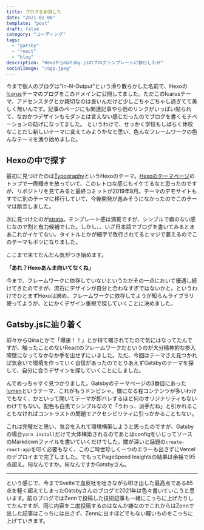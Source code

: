 ```yaml
---
title: ブログを新調した
date: "2021-01-08"
template: "post"
draft: false
category: "コーディング"
tags:
  - "gatsby"
  - "react"
  - "blog"
description: "HexoからGatsby.jsのブログテンプレートに移行したぜ"
socialImage: "/ogp.jpeg"
---
```


今まで個人のブログは"In-N-Output"という滑り散らかした名前で、Hexoの[Icarus](https://github.com/ppoffice/hexo-theme-icarus)テーマのブログをこのドメインに公開してました。ただこのIcarusテーマ、アドセンスタグとか親切なのは良いんだけど少しごちゃごちゃし過ぎてて美しく無いんです。記事のページにも関連記事やら他のリンクがいっぱい貼られて、なおかつデザインもモダンとは言えない感じだったのでブログを書くモチベーションの妨げになってました。
というわけで、せっかく学校もしばらく休校なことだし新しいテーマに変えてみようかなと思い、色んなフレームワークの色んなテーマを漁り始めました。

## Hexoの中で探す
最初に見つけたのは[Typography](https://github.com/SumiMakito/hexo-theme-typography)というHexoのテーマ。[Hexoのテーマページ](https://hexo.io/themes/)のトップで一際輝きを放っていて、このレトロな感じもイケてるなと思ったのですが、リポジトリを見てみると最終コミットが2019年8月。テーマのデモサイトもすでに別のテーマに移行していて、今後開発が進みそうになかったのでこのテーマは断念しました。

次に見つけたのが[strata](https://livingos.github.io/hexo-theme-strata/)。テンプレート感は満載ですが、シンプルで癖のない感じなので割と有力候補でした。しかし、、いざ日本語でブログを書いてみるとまあこれがイケてない。タイトルとかが細字で改行されてるとマジで萎えるのでこのテーマもボツになりました。

ここまで来てだんだん気がつき始めます。

**「あれ？Hexoあんま向いてなくね」**

今まで、フレームワークに依存していないというただその一点において優遇し続けてきたのですが、流石にデザインが自分と合わなすぎではないかと。というわけでひとまずHexoは諦め、フレームワークに依存してようが知らんライブラリ使ってようが、とにかくデザイン重視で探していくことに決めました。

## Gatsby.jsに辿り着く
前々からQiitaとかで「爆速！！」とか持て囃されてたので気にはなってたんですが、触ったことのないReactのフレームワークだというのが大分精神的な参入障壁になってなかなか手を出せずにいました。ただ、今回はテーマさえ見つかれば気合いで環境を作っていく自信があったのでとりあえずGatsbyのテーマを探して、自分に合うデザインを探していくことにしました。

んでめっちゃすぐ見つかりました。Gatsbyのテーマページの3番目にあった[lumen](https://www.gatsbyjs.com/starters/alxshelepenok/gatsby-starter-lumen/)というテーマ、これがもうドンピシャ。嫌になる程コンテンツが多いわけでもなく、かといって開いてテーマが即バレするほど何のオリジナリティもないわけでもない。配色も白黒でシンプルなので「うわっ、派手だね」と引かれることもなければコントラストの問題でアクセシビリティに引っかかることもない。

これは完璧だと思い、気合を入れて環境構築しようと思ったのですが、Gatsbyの場合```yarn install```だけで大体構築されるのであとはconfigをいじってソースのMarkdownファイルを書いていくだけでした。闇が深いと話題の```create-react-app```を叩く必要もなく、このご時世珍しく一つのエラーも出さずにVercelのデプロイまで完了しました。でもってPageSpeed Insightsの結果は余裕で95点超え。何なんですか。何なんですかGatsbyさん。

---

という感じで、今までSvelteで血反吐を吐きながら叩き出した最高点である85点を軽く超えてしまったGatsbyさんのブログで2021年は色々書いていこうと思います。前のブログではZennで投稿した技術記事も一緒にこっちに上げたりしてたんですが、同じ内容を二度投稿するのはなんか嫌なのでこれからはZennで出した記事はこっちには出さず、Zennに出すほどでもない軽いものをこっちに上げていきます。
